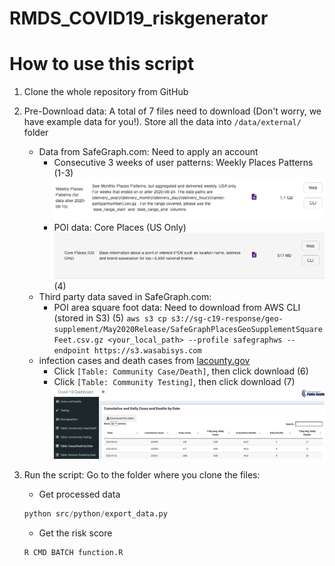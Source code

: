 # RMDS_COVID19_riskgenerator


# How to use this script

 1. Clone the whole repository from GitHub

 2. Pre-Download data:
 A total of 7 files need to download (Don't worry, we have example data for you!). Store all the data into `/data/external/` folder
    * Data from SafeGraph.com: Need to apply an account
        * Consecutive 3 weeks of user patterns: Weekly Places Patterns (1-3)
        ![Weekly Places Patterns](data/internal/image/weekly.png)
        * POI data: Core Places (US Only)
        ![poi](data/internal/image/poi.png) (4)
    * Third party data saved in SafeGraph.com:
        * POI area square foot data: Need to download from AWS CLI (stored in S3) (5)
        ```aws s3 cp s3://sg-c19-response/geo-supplement/May2020Release/SafeGraphPlacesGeoSupplementSquareFeet.csv.gz <your_local_path> --profile safegraphws --endpoint https://s3.wasabisys.com```
    * infection cases and death cases from [lacounty.gov](http://dashboard.publichealth.lacounty.gov/covid19_surveillance_dashboard/)
        * Click `[Table: Community Case/Death]`, then click download (6)
        * Click `[Table: Community Testing]`, then click download (7)
        ![test_death](data/internal/image/test_death.png)

3. Run the script:
Go to the folder where you clone the files:
    * Get processed data
    ```Python
    python src/python/export_data.py
    ```
    * Get the risk score
    ```R
    R CMD BATCH function.R
    ```

